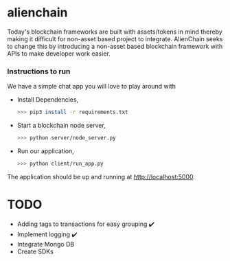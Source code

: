# alienchain

Today's blockchain frameworks are built with assets/tokens in mind thereby making it difficult for non-asset based project to integrate.
AlienChain seeks to change this by introducing a non-asset based blockchain framework with APIs to make developer work easier.

### Instructions to run

We have a simple chat app you will love to play around with

 - Install Dependencies,

    ```sh
    >>> pip3 install -r requirements.txt
    ```

- Start a blockchain node server,

    ```sh
    >>> python server/node_server.py
    ```

- Run our application,

    ```sh
    >>> python client/run_app.py
    ```

The application should be up and running at [http://localhost:5000](http://localhost:5000).
# TODO 
 - Adding tags to transactions for easy grouping :heavy_check_mark:
 - Implement logging :heavy_check_mark:
 - Integrate Mongo DB
 - Create SDKs
